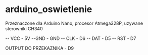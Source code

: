 # arduino_oswietlenie

Przeznaczone dla Arduino Nano, procesor Atmega328P, uzywane sterowniki CH340

-- VCC - 5V
--GND - GND
-- CLK - D6
-- DAT - D5
-- RST - D7

OUTPUT DO PRZEKAZNIKA - D9


